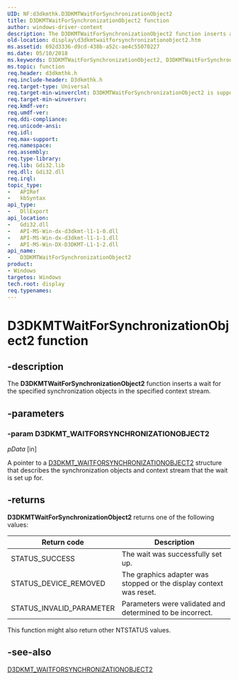 ```yaml
---
UID: NF:d3dkmthk.D3DKMTWaitForSynchronizationObject2
title: D3DKMTWaitForSynchronizationObject2 function
author: windows-driver-content
description: The D3DKMTWaitForSynchronizationObject2 function inserts a wait for the specified synchronization objects in the specified context stream.
old-location: display\d3dkmtwaitforsynchronizationobject2.htm
ms.assetid: 692d3336-d9cd-438b-a52c-ae4c55070227
ms.date: 05/10/2018
ms.keywords: D3DKMTWaitForSynchronizationObject2, D3DKMTWaitForSynchronizationObject2 function [Display Devices], OpenGL_Functions_4453dc1e-8824-494e-9a74-2d3628f1ff81.xml, d3dkmthk/D3DKMTWaitForSynchronizationObject2, display.d3dkmtwaitforsynchronizationobject2
ms.topic: function
req.header: d3dkmthk.h
req.include-header: D3dkmthk.h
req.target-type: Universal
req.target-min-winverclnt: D3DKMTWaitForSynchronizationObject2 is supported beginning with the Windows 7 operating system.
req.target-min-winversvr: 
req.kmdf-ver: 
req.umdf-ver: 
req.ddi-compliance: 
req.unicode-ansi: 
req.idl: 
req.max-support: 
req.namespace: 
req.assembly: 
req.type-library: 
req.lib: Gdi32.lib
req.dll: Gdi32.dll
req.irql: 
topic_type:
-	APIRef
-	kbSyntax
api_type:
-	DllExport
api_location:
-	Gdi32.dll
-	API-MS-Win-dx-d3dkmt-l1-1-0.dll
-	API-MS-Win-dx-d3dkmt-l1-1-1.dll
-	API-MS-Win-DX-D3DKMT-L1-1-2.dll
api_name:
-	D3DKMTWaitForSynchronizationObject2
product:
- Windows
targetos: Windows
tech.root: display
req.typenames: 
---
```


# D3DKMTWaitForSynchronizationObject2 function

## -description

The <b>D3DKMTWaitForSynchronizationObject2</b> function inserts a wait for the specified synchronization objects in the specified context stream.

## -parameters

### -param D3DKMT_WAITFORSYNCHRONIZATIONOBJECT2

*pData* [in]

A pointer to a <a href="https://msdn.microsoft.com/library/windows/hardware/ff548436">D3DKMT_WAITFORSYNCHRONIZATIONOBJECT2</a> structure that describes the synchronization objects and context stream that the wait is set up for.

## -returns

<b>D3DKMTWaitForSynchronizationObject2</b> returns one of the following values:

|Return code|Description|
|--- |--- |
|STATUS_SUCCESS|The wait was successfully set up.|
|STATUS_DEVICE_REMOVED|The graphics adapter was stopped or the display context was reset.|
|STATUS_INVALID_PARAMETER|Parameters were validated and determined to be incorrect.|

This function might also return other NTSTATUS values.

## -see-also

<a href="https://msdn.microsoft.com/library/windows/hardware/ff548436">D3DKMT_WAITFORSYNCHRONIZATIONOBJECT2</a>
 

 

